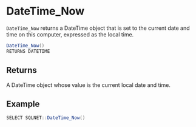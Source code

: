 # DateTime_Now

`DateTime_Now` returns a DateTime object that is set to the current date and time on this computer, expressed as the local time.

```csharp
DateTime_Now()
RETURNS DATETIME
```

## Returns

A DateTime object whose value is the current local date and time.

## Example

```csharp
SELECT SQLNET::DateTime_Now()
```

